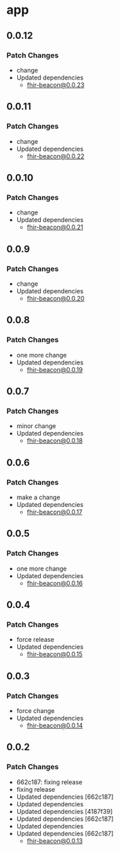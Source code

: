# app

## 0.0.12

### Patch Changes

- change
- Updated dependencies
    - fhir-beacon@0.0.23

## 0.0.11

### Patch Changes

- change
- Updated dependencies
    - fhir-beacon@0.0.22

## 0.0.10

### Patch Changes

- change
- Updated dependencies
    - fhir-beacon@0.0.21

## 0.0.9

### Patch Changes

- change
- Updated dependencies
    - fhir-beacon@0.0.20

## 0.0.8

### Patch Changes

- one more change
- Updated dependencies
    - fhir-beacon@0.0.19

## 0.0.7

### Patch Changes

- minor change
- Updated dependencies
    - fhir-beacon@0.0.18

## 0.0.6

### Patch Changes

- make a change
- Updated dependencies
    - fhir-beacon@0.0.17

## 0.0.5

### Patch Changes

- one more change
- Updated dependencies
    - fhir-beacon@0.0.16

## 0.0.4

### Patch Changes

- force release
- Updated dependencies
    - fhir-beacon@0.0.15

## 0.0.3

### Patch Changes

- force change
- Updated dependencies
    - fhir-beacon@0.0.14

## 0.0.2

### Patch Changes

- 662c187: fixing release
- fixing release
- Updated dependencies [662c187]
- Updated dependencies
- Updated dependencies [4187f39]
- Updated dependencies [662c187]
- Updated dependencies
- Updated dependencies [662c187]
    - fhir-beacon@0.0.13
